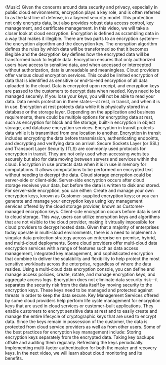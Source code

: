 (Music) Given the concerns around data security and privacy, especially in
public cloud environments, encryption plays a key role, and is often referred to
as the last line of defense, in a layered security model. This protection not
only encrypts data, but also provides robust data access control, key
management, and certificate management. In this video, we will take a closer
look at cloud encryption. Encryption is defined as scrambling data in a way that
makes it illegible. There are two parts to an encryption system—the encryption
algorithm and the decryption key. The encryption algorithm defines the rules by
which data will be transformed so that it becomes illegible and the decryption
key defines how the encrypted data will be transformed back to legible data.
Encryption ensures that only authorized users have access to sensitive data, and
when accessed or intercepted without authorization, data is unreadable and
meaningless. Cloud providers offer various cloud encryption services. This could
be limited encryption of data that is identified as sensitive or end-to-end
encryption of all data uploaded to the cloud. Data is encrypted upon receipt,
and encryption keys are passed to the customers to decrypt data when needed.
Keys need to be managed securely. If you lose your keys, you will not be able to
read your data. Data needs protection in three states—at rest, in transit, and
when it is in use. Encryption at rest protects data while it is physically
stored in a database or the storage layer. Depending on the application and
business requirements, there could be multiple options for encrypting data at
rest, such as encryption for block and file storage, built-in encryption in
object storage, and database encryption services. Encryption in transit protects
data while it is transmitted from one location to another. Encryption in transit
includes encrypting the data before transmission, authenticating endpoints, and
decrypting and verifying data on arrival. Secure Sockets Layer (or SSL) and
Transport Layer Security (TLS) are commonly used protocols for encryption in
transit. They are not only used when accessing websites securely but also for
data moving between servers and services within the cloud. Encryption in use
protects data when it is in use in memory for computations. It allows
computations to be performed on encrypted text without needing to decrypt the
data. Cloud storage encryption could be server-side or client-side. Server-side
encryption occurs after cloud storage receives your data, but before the data is
written to disk and stored. For server-side encryption, you can either: Create
and manage your own encryption keys, known as Customer-supplied encryption keys;
or you can generate and manage your encryption keys using key management
services offered by the cloud storage provider, known as Customer-managed
encryption keys. Client-side encryption occurs before data is sent to cloud
storage. This way, users can utilize encryption keys and algorithms that are not
visible to the cloud provider, making it virtually impossible for cloud
providers to decrypt hosted data. Given that a majority of enterprises today
operate in multi-cloud environments, there is a need to implement a singular
data protection strategy across an enterprise on-premise, hybrid, and
multi-cloud deployments. Some cloud providers offer multi-cloud data encryption
services with a range of features such as data access management, integrated key
management, and sophisticated encryption that combine to deliver the scalability
and flexibility to help protect the most sensitive workloads across the
enterprise, regardless of where the data resides. Using a multi-cloud data
encryption console, you can define and manage access policies, create, rotate,
and manage encryption keys, and aggregate access logs. Encryption does not
eliminate data security risk—it separates the security risk from the data itself
by moving security to the encryption keys. These keys need to be managed and
protected against threats in order to keep the data secure. Key Management
Services offered by some cloud providers help perform life cycle management for
encryption keys that are used in cloud services or customer-built applications.
They enable customers to encrypt sensitive data at rest and to easily create and
manage the entire lifecycle of cryptographic keys that are used to encrypt data.
Since the keys remain in possession of the customer, the data is protected from
cloud service providers as well as from other users. Some of the best practices
for encryption key management include: Storing encryption keys separately from
the encrypted data. Taking key backups offsite and auditing them regularly.
Refreshing the keys periodically. Implementing multi-factor authentication for
both the master and recovery keys. In the next video, we will learn about cloud
monitoring and its benefits.